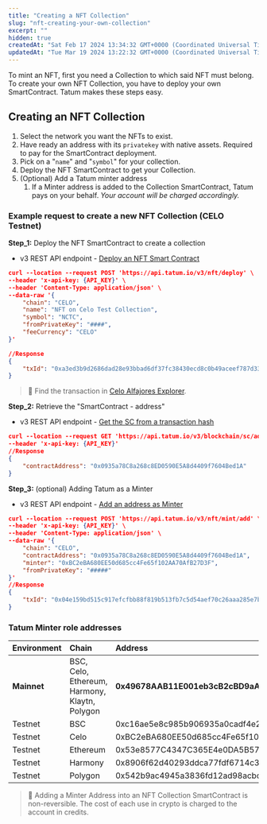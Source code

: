 ```yaml
---
title: "Creating a NFT Collection"
slug: "nft-creating-your-own-collection"
excerpt: ""
hidden: true
createdAt: "Sat Feb 17 2024 13:34:32 GMT+0000 (Coordinated Universal Time)"
updatedAt: "Tue Mar 19 2024 13:22:32 GMT+0000 (Coordinated Universal Time)"
---
```

To mint an NFT, first you need a Collection to which said NFT must belong. To create your own NFT Collection, you have to deploy your own SmartContract. Tatum makes these steps easy.

## Creating an NFT Collection

1. Select the network you want the NFTs to exist.
2. Have ready an address with its `privatekey` with native assets. Required to pay for the SmartContract deployment.
3. Pick on a "`name`" and "`symbol`" for your collection.
4. Deploy the NFT SmartContract to get your Collection.
5. (Optional) Add a Tatum minter address
   1. If a Minter address is added to the Collection SmartContract, Tatum pays on your behalf. _Your account will be charged accordingly._

### Example request to create a new NFT Collection (CELO Testnet)

**Step_1:** Deploy the NFT SmartContract to create a collection

- v3 REST API endpoint - [Deploy an NFT Smart Contract](https://apidoc.tatum.io/tag/NFT-(ERC-721-or-compatible)#operation/NftDeployErc721)

```json cURL
curl --location --request POST 'https://api.tatum.io/v3/nft/deploy' \
--header 'x-api-key: {API_KEY}' \
--header 'Content-Type: application/json' \
--data-raw '{
    "chain": "CELO",
    "name": "NFT on Celo Test Collection",
    "symbol": "NCTC",
    "fromPrivateKey": "####",
    "feeCurrency": "CELO"
}'

//Response
{
    "txId": "0xa3ed3b9d2686dad28e93bbad6df37fc38430ecd8c0b49aceef787d33a9a6edcd"
}
```

> 📘 Find the transaction in [Celo Alfajores Explorer](https://explorer.celo.org/alfajores/tx/0xa3ed3b9d2686dad28e93bbad6df37fc38430ecd8c0b49aceef787d33a9a6edcd).

**Step_2:** Retrieve the "SmartContract - address"

- v3 REST API endpoint - [Get the SC from a transaction hash](https://apidoc.tatum.io/tag/Blockchain-utils#operation/SCGetContractAddress)

```json cURL
curl --location --request GET 'https://api.tatum.io/v3/blockchain/sc/address/CELO/0xa6e0f4f1571dd5f50af126f173f0ff62ee8dd9d9aa7d708843c4b8058d347be5' \
--header 'x-api-key: {API_KEY}'
//Response
{
    "contractAddress": "0x0935a78C8a268c8ED0590E5A8d4409f7604Bed1A"
}
```

**Step_3:** (optional) Adding Tatum as a Minter

- v3 REST API endpoint - [Add an address as Minter](https://apidoc.tatum.io/tag/NFT-(ERC-721-or-compatible)#operation/NftAddMinter)

```json cURL
curl --location --request POST 'https://api.tatum.io/v3/nft/mint/add' \
--header 'x-api-key: {API_KEY}' \
--header 'Content-Type: application/json' \
--data-raw '{
    "chain": "CELO",
    "contractAddress": "0x0935a78C8a268c8ED0590E5A8d4409f7604Bed1A",
    "minter": "0xBC2eBA680EE50d685cc4Fe65f102AA70AfB27D3F",
    "fromPrivateKey": "#####"
}'
//Response
{
    "txId": "0x04e159bd515c917efcfbb88f819b513fb7c5d54aef70c26aaa285e7b987c1aae"
}
```

### Tatum Minter role addresses

| Environment | Chain                                         | Address                                        |
| :---------- | :-------------------------------------------- | :--------------------------------------------- |
| **Mainnet** | BSC, Celo, Ethereum, Harmony, Klaytn, Polygon | **0x49678AAB11E001eb3cB2cBD9aA96b36DC2461A94** |
| Testnet     | BSC                                           | 0xc16ae5e8c985b906935a0cadf4e24f0400531883     |
| Testnet     | Celo                                          | 0xBC2eBA680EE50d685cc4Fe65f102AA70AfB27D3F     |
| Testnet     | Ethereum                                      | 0x53e8577C4347C365E4e0DA5B57A589cB6f2AB848     |
| Testnet     | Harmony                                       | 0x8906f62d40293ddca77fdf6714c3f63265deddf0     |
| Testnet     | Polygon                                       | 0x542b9ac4945a3836fd12ad98acbc76a0c8b743f5     |

> 📘 Adding a Minter Address into an NFT Collection SmartContract is non-reversible. The cost of each use in crypto is charged to the account in credits.
